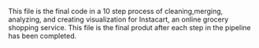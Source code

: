This file is the final code in a 10 step process of cleaning,merging, analyzing, and creating visualization for Instacart, an online grocery shopping service. This file is the final produt after each step in the pipeline has been completed.

